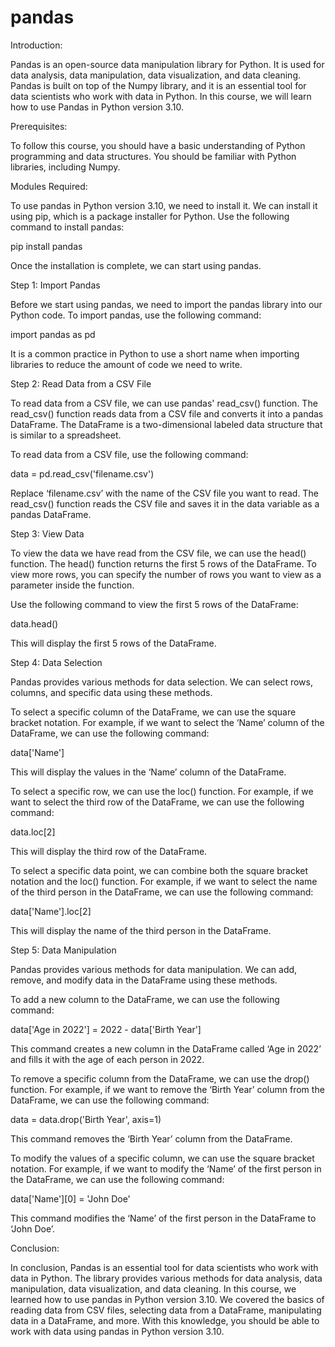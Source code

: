 
pandas
======
Introduction:

Pandas is an open-source data manipulation library for Python. It is used for data analysis, data manipulation, data visualization, and data cleaning. Pandas is built on top of the Numpy library, and it is an essential tool for data scientists who work with data in Python. In this course, we will learn how to use Pandas in Python version 3.10.

Prerequisites:

To follow this course, you should have a basic understanding of Python programming and data structures. You should be familiar with Python libraries, including Numpy.

Modules Required:

To use pandas in Python version 3.10, we need to install it. We can install it using pip, which is a package installer for Python. Use the following command to install pandas:

pip install pandas

Once the installation is complete, we can start using pandas.

Step 1: Import Pandas

Before we start using pandas, we need to import the pandas library into our Python code. To import pandas, use the following command:

import pandas as pd

It is a common practice in Python to use a short name when importing libraries to reduce the amount of code we need to write.

Step 2: Read Data from a CSV File

To read data from a CSV file, we can use pandas' read_csv() function. The read_csv() function reads data from a CSV file and converts it into a pandas DataFrame. The DataFrame is a two-dimensional labeled data structure that is similar to a spreadsheet.

To read data from a CSV file, use the following command:

data = pd.read_csv('filename.csv')

Replace ‘filename.csv’ with the name of the CSV file you want to read. The read_csv() function reads the CSV file and saves it in the data variable as a pandas DataFrame.

Step 3: View Data

To view the data we have read from the CSV file, we can use the head() function. The head() function returns the first 5 rows of the DataFrame. To view more rows, you can specify the number of rows you want to view as a parameter inside the function.

Use the following command to view the first 5 rows of the DataFrame:

data.head()

This will display the first 5 rows of the DataFrame.

Step 4: Data Selection

Pandas provides various methods for data selection. We can select rows, columns, and specific data using these methods.

To select a specific column of the DataFrame, we can use the square bracket notation. For example, if we want to select the ‘Name’ column of the DataFrame, we can use the following command:

data['Name']

This will display the values in the ‘Name’ column of the DataFrame.

To select a specific row, we can use the loc() function. For example, if we want to select the third row of the DataFrame, we can use the following command:

data.loc[2]

This will display the third row of the DataFrame.

To select a specific data point, we can combine both the square bracket notation and the loc() function. For example, if we want to select the name of the third person in the DataFrame, we can use the following command:

data['Name'].loc[2]

This will display the name of the third person in the DataFrame.

Step 5: Data Manipulation

Pandas provides various methods for data manipulation. We can add, remove, and modify data in the DataFrame using these methods.

To add a new column to the DataFrame, we can use the following command:

data['Age in 2022'] = 2022 - data['Birth Year']

This command creates a new column in the DataFrame called ‘Age in 2022’ and fills it with the age of each person in 2022.

To remove a specific column from the DataFrame, we can use the drop() function. For example, if we want to remove the ‘Birth Year’ column from the DataFrame, we can use the following command:

data = data.drop('Birth Year', axis=1)

This command removes the ‘Birth Year’ column from the DataFrame.

To modify the values of a specific column, we can use the square bracket notation. For example, if we want to modify the ‘Name’ of the first person in the DataFrame, we can use the following command:

data['Name'][0] = 'John Doe'

This command modifies the ‘Name’ of the first person in the DataFrame to ‘John Doe’.

Conclusion:

In conclusion, Pandas is an essential tool for data scientists who work with data in Python. The library provides various methods for data analysis, data manipulation, data visualization, and data cleaning. In this course, we learned how to use pandas in Python version 3.10. We covered the basics of reading data from CSV files, selecting data from a DataFrame, manipulating data in a DataFrame, and more. With this knowledge, you should be able to work with data using pandas in Python version 3.10.